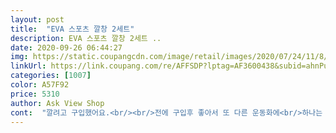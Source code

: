 ```yaml
---
layout: post 
title:  "EVA 스포츠 깔창 2세트" 
description: EVA 스포츠 깔창 2세트 ..
date: 2020-09-26 06:44:27 
img: https://static.coupangcdn.com/image/retail/images/2020/07/24/11/8/3f8c7ec9-7918-4732-8ddc-a04bfe568a63.jpg 
linkUrl: https://link.coupang.com/re/AFFSDP?lptag=AF3600438&subid=ahnPublicAsk&pageKey=1868005761&itemId=3175002115&vendorItemId=71162504552&traceid=V0-113-1819ac8a04566f30 
categories: [1007] 
color: A57F92 
price: 5310 
author: Ask View Shop 
cont:  "깔려고 구입했어요.<br/><br/>전에 구입후 좋아서 또 다른 운동화에<br/>하나는 장화에좋아요!<br/>" 
---
```


